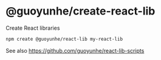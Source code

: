 # @guoyunhe/create-react-lib

Create React libraries

```bash
npm create @guoyunhe/react-lib my-react-lib
```

See also https://github.com/guoyunhe/react-lib-scripts

